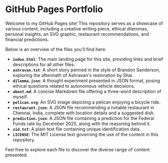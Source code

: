 # GitHub Pages Portfolio

Welcome to my GitHub Pages site! This repository serves as a showcase of various content, including a creative writing piece, ethical dilemmas, personal insights, an SVG graphic, restaurant recommendations, and financial predictions.

Below is an overview of the files you'll find here:

*   **`index.html`**: The main landing page for this site, providing links and brief descriptions for all other files.
*   **`ashravan.txt`**: A short story penned in the style of Brandon Sanderson, exploring the aftermath of Ashravan's restoration by Shai.
*   **`dilemma.json`**: A thought experiment presented in JSON format, posing ethical questions related to autonomous vehicle decisions.
*   **`about.md`**: A concise Markdown file offering a three-word description of myself.
*   **`pelican.svg`**: An SVG image depicting a pelican enjoying a bicycle ride.
*   **`restaurant.json`**: A JSON file recommending a notable restaurant in Chennai, India, complete with location details and a suggested dish.
*   **`prediction.json`**: A JSON file containing a prediction for the Federal Funds rate by December 2025, along with the reasoning behind it.
*   **`uid.txt`**: A plain text file containing unique identification data.
*   **`LICENSE`**: The MIT License text governing the use of the content in this repository.

Feel free to explore each file to discover the diverse range of content presented.